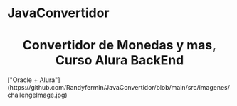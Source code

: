 # JavaConvertidor
<h1 align="center">Convertidor de Monedas y mas, Curso Alura BackEnd </h1>
["Oracle + Alura"](https://github.com/Randyfermin/JavaConvertidor/blob/main/src/imagenes/challengeImage.jpg)
